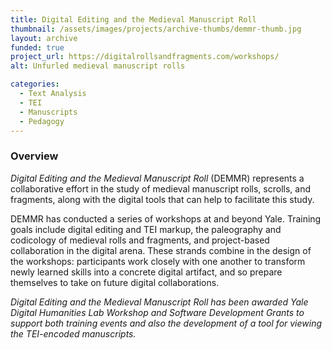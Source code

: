 ```yaml
---
title: Digital Editing and the Medieval Manuscript Roll
thumbnail: /assets/images/projects/archive-thumbs/demmr-thumb.jpg
layout: archive
funded: true
project_url: https://digitalrollsandfragments.com/workshops/
alt: Unfurled medieval manuscript rolls

categories:
  - Text Analysis
  - TEI
  - Manuscripts
  - Pedagogy
---
```


### Overview

*Digital Editing and the Medieval Manuscript Roll* (DEMMR) represents a collaborative effort in the study of medieval manuscript rolls, scrolls, and fragments, along with the digital tools that can help to facilitate this study. 

DEMMR has conducted a series of workshops at and beyond Yale. Training goals include digital editing and TEI markup, the paleography and codicology of medieval rolls and fragments, and project-based collaboration in the digital arena. These strands combine in the design of the workshops: participants work closely with one another to transform newly learned skills into a concrete digital artifact, and so prepare themselves to take on future digital collaborations.

*Digital Editing and the Medieval Manuscript Roll has been awarded Yale Digital Humanities Lab Workshop and Software Development Grants to support both training events and also the development of a tool for viewing the TEI-encoded manuscripts.*